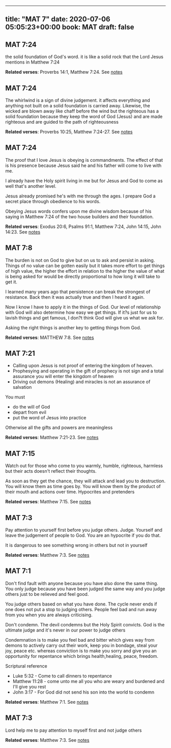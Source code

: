 
---
title: "MAT 7"
date: 2020-07-06 05:05:23+00:00
book: MAT
draft: false
---

## MAT 7:24

the solid foundation of God's word. it is like a solid rock that the Lord Jesus mentions in Matthew 7:24

**Related verses**: Proverbs 14:1, Matthew 7:24. See [notes](https://my.bible.com/notes/3467480804572783527)


## MAT 7:24

The whirlwind is a sign of divine judgement. it affects everything and anything not built on a solid foundation is carried away. Likewise, the wicked are blown away like chaff before the wind but the righteous has a solid foundation because they keep the word of God (Jesus) and are made righteous and are guided to the path of righteousness

**Related verses**: Proverbs 10:25, Matthew 7:24-27. See [notes](https://my.bible.com/notes/3464617402070459061)


## MAT 7:24

The proof that I love Jesus is obeying is commandments. The effect of that is his presence because Jesus said he and his father will come to live with me. 

I already have the Holy spirit living in me but for Jesus and God to come as well that's another level.

Jesus already promised he's with me through the ages. I prepare God a secret place through obedience to his words.

Obeying Jesus words confers upon me divine wisdom because of his saying in Matthew 7:24 of the two house builders and their foundation.

**Related verses**: Exodus 20:6, Psalms 91:1, Matthew 7:24, John 14:15, John 14:23. See [notes](https://my.bible.com/notes/3239330756640367462)


## MAT 7:8

The burden is not on God to give but on us to ask and persist in asking. Things of no value can be gotten easily but it takes more effort to get things of high value, the higher the effort in relation to the higher the value of what is being asked for would be directly proportional to how long it will take to get it.

I learned many years ago that persistence can break the strongest of resistance. Back then it was actually true and then I heard it again.

Now I know I have to apply it in the things of God. Our level of relationship with God will also determine how easy we get things. If it?s just for us to lavish things and get famous, I don?t think God will give us what we ask for.

Asking the right things is another key to getting things from God.

**Related verses**: MATTHEW 7:8. See [notes](https://my.bible.com/notes/2819002731862942167)


## MAT 7:21

- Calling upon Jesus is not proof of entering the kingdom of heaven.
- Prophesying and operating in the gift of prophecy is not sign and a total assurance you will enter the kingdom of heaven
- Driving out demons (Healing) and miracles is not an assurance of salvation 


You must
- do the will of God
- depart from evil 
- put the word of Jesus into practice 

Otherwise all the gifts and powers are meaningless

**Related verses**: Matthew 7:21-23. See [notes](https://my.bible.com/notes/2500701522192229315)


## MAT 7:15

Watch out for those who come to you warmly, humble, righteous, harmless but their acts doesn't reflect their thoughts.

As soon as they get the chance, they will attack and lead you to destruction. You will know them as time goes by. You will know them by the product of their mouth and actions over time. Hypocrites and pretenders

**Related verses**: Matthew 7:15. See [notes](https://my.bible.com/notes/2500695922376958879)


## MAT 7:3

Pay attention to yourself first before you judge others. Judge. Yourself and leave the judgement of people to God. You are an hypocrite if you do that.

It is dangerous to see something wrong in others but not in yourself

**Related verses**: Matthew 7:3. See [notes](https://my.bible.com/notes/2499985450254196833)


## MAT 7:1

Don't find fault with anyone because you have also done the same thing. You only judge because you have been judged the same way and you judge others just to be relieved and feel good. 

You judge others based on what you have done. The cycle never ends if one does not put a stop to judging others. People feel bad and run away from you when you are always criticising.

Don't condemn. The devil condemns but the Holy Spirit convicts. God is the ultimate judge and it's never in our power to judge others

Condemnation is to make you feel bad and bitter which gives way from demons to actively carry out their work, keep you in bondage, steal your joy, peace etc. whereas conviction is to make you sorry and give you an opportunity for repentance which brings health,healing, peace, freedom.


Scriptural reference
- Luke 5:32 - Come to call dinners to repentance
- Matthew 11:28 - come unto me all you who are weary and burdened and I'll give you rest
- John 3:17 - For God did not send his son into the world to condemn

**Related verses**: Matthew 7:1. See [notes](https://my.bible.com/notes/2499979354680582234)


## MAT 7:3

Lord help me to pay attention to myself first and not judge others

**Related verses**: Matthew 7:3. See [notes](https://my.bible.com/notes/2498773069620568300)

